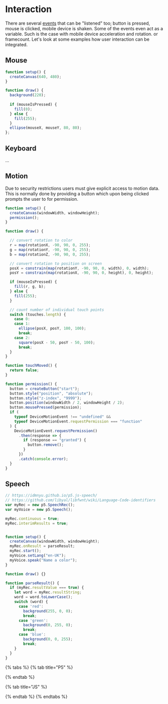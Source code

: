 # Interaction

There are several [events](https://p5js.org/reference/#group-Events) that can be "listened" too; button is pressed, mouse is clicked, mobile device is shaken. Some of the events even act as a variable. Such is the case with mobile device acceleration and rotation. or framecount. Let's look at some examples how user interaction can be integrated.

## Mouse

```javascript
function setup() {
  createCanvas(640, 480);
}

function draw() {
  background(220);
  
  if (mouseIsPressed) {
    fill(0);
  } else {
    fill(255);
  }
  ellipse(mouseX, mouseY, 80, 80);
};
```

## Keyboard

…

## Motion

Due to security restrictions users must give explicit access to motion data. This is normally done by providing a button which upon being clicked prompts the user to for permission.

```javascript
function setup() {
  createCanvas(windowWidth, windowHeight);
  permission();
}

function draw() {

  // convert rotation to color
  r = map(rotationX, -90, 90, 0, 255);
  g = map(rotationY, -90, 90, 0, 255);
  b = map(rotationZ, -90, 90, 0, 255);

  // convert rotation to position on screen
  posX = constrain(map(rotationY, -90, 90, 0, width), 0, width);
  posY = constrain(map(rotationX, -90, 90, 0, height), 0, height);

  if (mouseIsPressed) {
    fill(r, g, b);
  } else {
    fill(255);
  }

  // count number of individual touch points
  switch (touches.length) {
    case 0:
    case 1:
      ellipse(posX, posY, 100, 100);
      break;
    case 2:
      square(posX - 50, posY - 50, 100);
      break;
  }
}

function touchMoved() {
  return false;
}

function permission() {
  button = createButton("start");
  button.style("position", "absolute");
  button.style("z-index", "9999");
  button.position(windowWidth / 2, windowHeight / 2);
  button.mousePressed(permission);
  if (
    typeof DeviceMotionEvent !== "undefined" &&
    typeof DeviceMotionEvent.requestPermission === "function"
  ) {
    DeviceMotionEvent.requestPermission()
      .then(response => {
        if (response == "granted") {
          button.remove();
        }
      })
      .catch(console.error);
  }
}
```

## Speech

```javascript
// https://idmnyu.github.io/p5.js-speech/
// https://github.com/libyal/libfwnt/wiki/Language-Code-identifiers
var myRec = new p5.SpeechRec();
var myVoice = new p5.Speech();

myRec.continuous = true;
myRec.interimResults = true;


function setup() {
  createCanvas(windowWidth, windowHeight);
  myRec.onResult = parseResult;
  myRec.start();
  myVoice.setLang("en-UK");
  myVoice.speak("Name a color");
}

function draw() {}

function parseResult() {
  if (myRec.resultValue === true) {
    let word = myRec.resultString;
    word = word.toLowerCase();
    switch (word) {
      case 'red':
        background(255, 0, 0);
        break;
      case 'green':
        background(0, 255, 0);
        break;
      case 'blue':
        background(0, 0, 255);
        break;
    }
  }
}
```

{% tabs %}
{% tab title="P5" %}

{% endtab %}

{% tab title="JS" %}

{% endtab %}
{% endtabs %}

